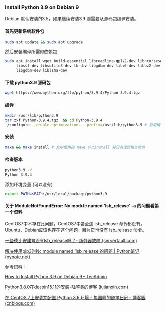 ### Install Python 3.9 on Debian 9

Debian 默认安装的3.5，如果继续安装3.9 则需要从源码包编译安装。

#### 首先更新系统软件包

```bash
sudo apt update && sudo apt upgrade
```

然后安装编译所需的依赖包

```bash
sudo apt install wget build-essential libreadline-gplv2-dev libncursesw5-dev uuid-dev \
     libssl-dev libsqlite3-dev tk-dev libgdbm-dev libc6-dev libbz2-dev libffi-dev zlib1g-dev \
     libgdbm-dev liblzma-dev
```

#### 下载 python3.9 源码包

```bash
wget https://www.python.org/ftp/python/3.9.4/Python-3.9.4.tgz 
```

#### 编译

```bash
mkdir /usr/lib/python3.9
tar zxf Python-3.9.4.tgz  && cd Python-3.9.4 
./configure --enable-optimizations --prefix=/usr/lib/python3.9 # 启用编译优化
```

#### 安装

```bash
make && make install # 文中使用的 make altinstall 并没有找到相关命令
```

#### 检查版本

```bash
python3.9 -V 
Python 3.9.4
```

添加环境变量 (可以没有)

```bash
export PATH=$PATH:/usr/local/package/python3.9
```

#### 关于 ModuleNotFoundError: No module named 'lsb_release' -a 的问题看第一个资料

CentOS7中不存在此问题，CentOS7中甚至连 lsb_release 命令都没有。Ubuntu、Debian应该也存在这个问题，因为它也没有 lsb_release 命令。

[一些德比安建筑没有lsb_release吗？- 服务器故障 (serverfault.com)](https://serverfault.com/questions/476485/do-some-debian-builds-not-have-lsb-release)

[解决使用pip3时No module named ‘lsb_release’的问题 | Python笔记 (pynote.net)](https://www.pynote.net/archives/592)

参考资料：

[How to Install Python 3.9 on Debian 9 – TecAdmin](https://tecadmin.net/how-to-install-python-3-9-on-debian-9/)

[Python3.8.0在deepin15.11的安装-陆鉴鑫的博客 (lujianxin.com)](https://www.lujianxin.com/x/art/s538bgptom7o)

[在 CentOS 7上安装并配置 Python 3.6 环境 - 焦国峰的随笔日记 - 博客园 (cnblogs.com)](https://www.cnblogs.com/clement-jiao/p/9902980.html)